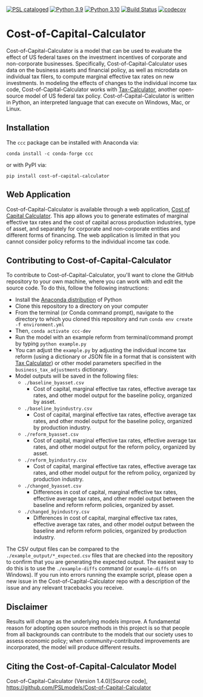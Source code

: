[![PSL cataloged](https://img.shields.io/badge/PSL-cataloged-a0a0a0.svg)](https://www.PSLmodels.org)
[![Python 3.9](https://img.shields.io/badge/python-3.9-blue.svg)](https://www.python.org/downloads/release/python-3916/)
[![Python 3.10](https://img.shields.io/badge/python-3.10-blue.svg)](https://www.python.org/downloads/release/python-3108/)
[![Build Status](https://travis-ci.org/PSLmodels/Cost-of-Capital-Calculator.svg?branch=master)](https://travis-ci.org/PSLmodels/Cost-of-Capital-Calculator)
[![codecov](https://codecov.io/gh/PSLmodels/Cost-of-Capital-Calculator/branch/master/graph/badge.svg?token=vOrtCdGu1c)](https://codecov.io/gh/PSLmodels/Cost-of-Capital-Calculator)

# Cost-of-Capital-Calculator
Cost-of-Capital-Calculator is a model that can be used to evaluate the effect of US federal taxes on the investment incentives of corporate and non-corporate businesses. Specifically, Cost-of-Capital-Calculator uses data on the business assets and financial policy, as well as microdata on individual tax filers, to compute marginal effective tax rates on new investments. In modeling the effects of changes to the individual income tax code, Cost-of-Capital-Calculator works with [Tax-Calculator](https://github.com/PSLmodels/tax-calculator), another open-source model of US federal tax policy. Cost-of-Capital-Calculator is written in Python, an interpreted language that can execute on Windows, Mac, or Linux.

## Installation

The `ccc` package can be installed with Anaconda via:

```conda install -c conda-forge ccc```

or with PyPI via:

```pip install cost-of-capital-calculator ```

## Web Application

Cost-of-Capital-Calculator is available through a web application, [Cost of Capital Calculator](https://compute.studio/PSLmodels/Cost-of-Capital-Calculator/). This app allows you to generate estimates of marginal effective tax rates and the cost of capital across production industries, type of asset, and separately for corporate and non-corporate
entities and different forms of financing. The web application is limited in that you cannot consider policy reforms to the individual income tax code.

## Contributing to Cost-of-Capital-Calculator

To contribute to Cost-of-Capital-Calculator, you'll want to clone the GitHub repository to your own machine, where you can work with and edit the source code. To do this, follow the following instructions:
* Install the [Anaconda distribution](https://www.anaconda.com/distribution/) of Python
* Clone this repository to a directory on your computer
* From the terminal (or Conda command prompt), navigate to the directory to which you cloned this repository and run `conda env create -f environment.yml`
* Then, `conda activate ccc-dev`
* Run the model with an example reform from terminal/command prompt by typing `python example.py`
* You can adjust the `example.py` by adjusting the individual income tax reform (using a dictionary or JSON file in a format that is consistent with [Tax Calculator](https://github.com/PSLmodels/Tax-Calculator)) or other model parameters specified in the `business_tax_adjustments` dictionary.
* Model outputs will be saved in the following files:
  * `./baseline_byasset.csv`
    * Cost of capital, marginal effective tax rates, effective average tax rates, and other model output for the baseline policy, organized by asset.
  * `./baseline_byindustry.csv`
    * Cost of capital, marginal effective tax rates, effective average tax rates, and other model output for the baseline policy, organized by production industry.
  * `./reform_byasset.csv`
    * Cost of capital, marginal effective tax rates, effective average tax rates, and other model output for the reform policy, organized by asset.
  * `./reform_byindustry.csv`
    * Cost of capital, marginal effective tax rates, effective average tax rates, and other model output for the refrom policy, organized by production industry.
  * `./changed_byasset.csv`
    * Differences in cost of capital, marginal effective tax rates, effective average tax rates, and other model output between the baseline and reform reform policies, organized by asset.
  * `./changed_byindustry.csv`
    * Differences in cost of capital, marginal effective tax rates, effective average tax rates, and other model output between the baseline and reform reform policies, organized by production industry.

The CSV output files can be compared to the `./example_output/*_expected.csv` files that are checked into the repository to confirm that you are generating the expected output.  The easiest way to do this is to use the `./example-diffs` command (or `example-diffs` on Windows).  If you run into errors running the example script, please open a new issue in the Cost-of-Capital-Calculator repo with a description of the issue and any relevant tracebacks you receive.


## Disclaimer
Results will change as the underlying models improve. A fundamental reason for adopting open source methods in this project is so that people from all backgrounds can contribute to the models that our society uses to assess economic policy; when community-contributed improvements are incorporated, the model will produce different results.


## Citing the Cost-of-Capital-Calculator Model
Cost-of-Capital-Calculator (Version 1.4.0)[Source code], https://github.com/PSLmodels/Cost-of-Capital-Calculator
